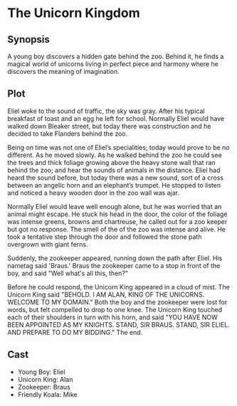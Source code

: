# The Unicorn Kingdom

## Synopsis

A young boy discovers a hidden gate behind the zoo.
Behind it, he finds a magical world of unicorns living in perfect piece and harmony where he discovers the meaning of imagination.

## Plot

Eliel woke to the sound of traffic, the sky was gray.
After his typical breakfast of toast and an egg he left for school.
Normally Eliel would have walked down Bleaker street, but today there was construction and he decided to take Flanders behind the zoo.

Being on time was not one of Eliel’s specialities; today would prove to be no different.
As he moved slowly.
As he walked behind the zoo he could see the trees and thick foliage growing above the heavy stone wall that ran behind the zoo; and hear the sounds of animals in the distance.
Eliel had heard the sound before, but today there was a new sound, sort of a cross between an angelic horn and an elephant’s trumpet.
He stopped to listen and noticed a heavy wooden door in the zoo wall was ajar.

Normally Eliel would leave well enough alone, but he was worried that an animal might escape.
He stuck his head in the door, the color of the foliage was intense greens, browns and chartreuse, he called out for a zoo keeper but got no response.
The smell of the of the zoo was intense and alive.
He took a tentative step through the door and followed the stone path overgrown with giant ferns.

Suddenly, the zookeeper appeared, running down the path after Eliel. His nametag said 'Braus.'
Braus the zookeeper came to a stop in front of the boy, and said "Well what's all this, then?"

Before he could respond, the Unicorn King appeared in a cloud of mist.
The Unicorn King said "BEHOLD. I AM ALAN, KING OF THE UNICORNS. WELCOME TO MY DOMAIN."
Both the boy and the zookeeper were lost for words, but felt compelled to drop to one knee.
The Unicorn King touched each of their shoulders in turn with his horn, and said "YOU HAVE NOW BEEN APPOINTED AS MY KNIGHTS. STAND, SIR BRAUS. STAND, SIR ELIEL. AND PREPARE TO DO MY BIDDING."
The end.

## Cast

* Young Boy: Eliel
* Unicorn King: Alan
* Zookeeper: Braus
* Friendly Koala: Mike
